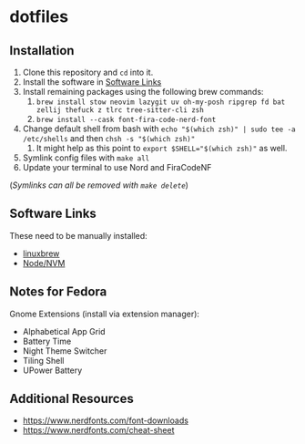 # dotfiles

## Installation

1. Clone this repository and `cd` into it.
2. Install the software in [Software Links](#software-links)
3. Install remaining packages using the following brew commands:
   1. `brew install stow neovim lazygit uv oh-my-posh ripgrep fd bat zellij thefuck z tlrc tree-sitter-cli zsh`
   2. `brew install --cask font-fira-code-nerd-font`
4. Change default shell from bash with `echo "$(which zsh)" | sudo tee -a /etc/shells` and then `chsh -s "$(which zsh)"`
   1. It might help as this point to `export $SHELL="$(which zsh)"` as well.
5. Symlink config files with `make all`
6. Update your terminal to use Nord and FiraCodeNF

(_Symlinks can all be removed with `make delete`_)

## Software Links

These need to be manually installed:

- [linuxbrew](https://brew.sh/)
- [Node/NVM](https://github.com/nvm-sh/nvm)

## Notes for Fedora

Gnome Extensions (install via extension manager):

- Alphabetical App Grid
- Battery Time
- Night Theme Switcher
- Tiling Shell
- UPower Battery

## Additional Resources

- <https://www.nerdfonts.com/font-downloads>
- <https://www.nerdfonts.com/cheat-sheet>
